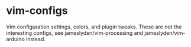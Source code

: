 vim-configs
===========

Vim configuration settings, colors, and plugin tweaks.
These are not the interesting configs, see jameslyden/vim-processing and jameslyden/vim-arduino instead.
